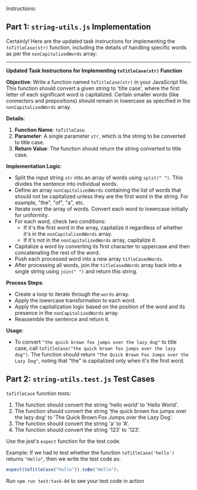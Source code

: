 Instructions:

## Part 1: `string-utils.js` Implementation

Certainly! Here are the updated task instructions for implementing the `toTitleCase(str)` function, including the details of handling specific words as per the `nonCapitalizedWords` array:

---

**Updated Task Instructions for Implementing `toTitleCase(str)` Function**

**Objective**: Write a function named `toTitleCase(str)` in your JavaScript file. This function should convert a given string to 'title case', where the first letter of each significant word is capitalized. Certain smaller words (like connectors and prepositions) should remain in lowercase as specified in the `nonCapitalizedWords` array.

**Details**:

1. **Function Name**: `toTitleCase`.
2. **Parameter**: A single parameter `str`, which is the string to be converted to title case.
3. **Return Value**: The function should return the string converted to title case.

**Implementation Logic**:

- Split the input string `str` into an array of words using `split(" ")`. This divides the sentence into individual words.
- Define an array `nonCapitalizedWords` containing the list of words that should not be capitalized unless they are the first word in the string. For example, "the", "of", "a", etc.
- Iterate over the array of words. Convert each word to lowercase initially for uniformity.
- For each word, check two conditions:
  - If it's the first word in the array, capitalize it regardless of whether it's in the `nonCapitalizedWords` array.
  - If it's not in the `nonCapitalizedWords` array, capitalize it.
- Capitalize a word by converting its first character to uppercase and then concatenating the rest of the word.
- Push each processed word into a new array `titleCasedWords`.
- After processing all words, join the `titleCasedWords` array back into a single string using `join(" ")` and return this string.

**Process Steps**:

- Create a loop to iterate through the `words` array.
- Apply the lowercase transformation to each word.
- Apply the capitalization logic based on the position of the word and its presence in the `nonCapitalizedWords` array.
- Reassemble the sentence and return it.

**Usage**:

- To convert `"the quick brown fox jumps over the lazy dog"` to title case, call `toTitleCase("the quick brown fox jumps over the lazy dog")`. The function should return `"The Quick Brown Fox Jumps over the Lazy Dog"`, noting that "the" is capitalized only when it's the first word.

## Part 2: `string-utils.test.js` Test Cases

`toTitleCase` function tests:

1. The function should convert the string 'hello world' to 'Hello World'.
2. The function should convert the string 'the quick brown fox jumps over the lazy dog' to 'The Quick Brown Fox Jumps over the Lazy Dog'.
3. The function should convert the string 'a' to 'A'.
4. The function should convert the string '123' to '123'.

Use the jest's `expect` function for the test code.

Example:
If we had to test whether the function `toTitleCase('hello')` returns `"Hello"`, then we write the test code as:

```js
expect(toTitleCase("hello")).toBe("Hello");
```

Run `npm run test:task-04` to see your test code in action
